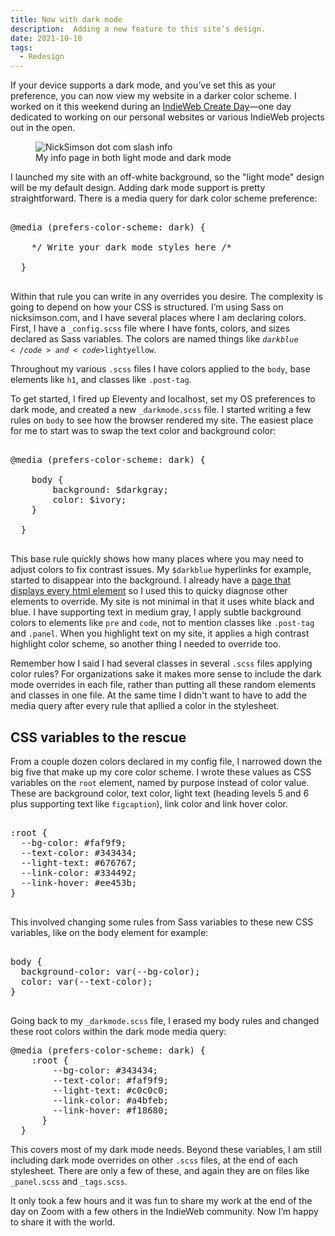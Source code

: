 ```yaml
---
title: Now with dark mode
description:  Adding a new feature to this site’s design.
date: 2021-10-10
tags:
  - Redesign
---
```


If your device supports a dark mode, and you’ve set this as your preference, you can now view my website in a darker color scheme. I worked on it this weekend during an [IndieWeb Create Day](https://events.indieweb.org/2021/10/indieweb-create-day-ZKw5v2nFDu6f)&mdash;one day dedicated to working on our personal websites or various IndieWeb projects out in the open.

<figure>
    <img src="/img/post-images/2021-10-lightmode-darkmode.jpg" class="panel"
         alt="NickSimson dot com slash info" />
    <figcaption>My info page in both light mode and dark mode</figcaption>
</figure>

I launched my site with an off-white background, so the "light mode" design will be my default design. Adding dark mode support is pretty straightforward. There is a media query for dark color scheme preference:

<pre>

@media (prefers-color-scheme: dark) {
    
    */ Write your dark mode styles here /*

  }

</pre>

Within that rule you can write in any overrides you desire. The complexity is going to depend on how your CSS is structured. I’m using Sass on nicksimson.com, and I have several places where I am declaring colors. First, I have a <code>_config.scss</code> file where I have fonts, colors, and sizes declared as Sass variables. The colors are named things like <code>$darkblue</code> and <code>$lightyellow</code>. 

Throughout my various <code>.scss</code> files I have colors applied to the <code>body</code>, base elements like <code>h1</code>, and classes like <code>.post-tag</code>. 

To get started, I fired up Eleventy and localhost, set my OS preferences to dark mode, and created a new <code>_darkmode.scss</code> file. I started writing a few rules on <code>body</code> to see how the browser rendered my site. The easiest place for me to start was to swap the text color and background color:

<pre>

@media (prefers-color-scheme: dark) {
    
    body {
        background: $darkgray;
        color: $ivory;
    }

  }

</pre>

This base rule quickly shows how many places where you may need to adjust colors to fix contrast issues. My <code>$darkblue</code> hyperlinks for example, started to disappear into the background. I already have a [page that displays every html element](/html) so I used this to quicky diagnose other elements to override. My site is not minimal in that it uses white black and blue. I have supporting text in medium gray, I apply subtle background colors to elements like <code>pre</code> and <code>code</code>, not to mention classes like <code>.post-tag</code> and <code>.panel</code>. When you highlight text on my site, it applies a high contrast highlight color scheme, so another thing I needed to override too.

Remember how I said I had several classes in several <code>.scss</code> files applying color rules? For organizations sake it makes more sense to include the dark mode overrides in each file, rather than putting all these random elements and classes in one file. At the same time I didn't want to have to add the media query after every rule that apllied a color in the stylesheet.

## CSS variables to the rescue

From a couple dozen colors declared in my config file, I narrowed down the big five that make up my core color scheme. I wrote these values as CSS variables on the <code>root</code> element, named by purpose instead of color value. These are background color, text color, light text (heading levels 5 and 6 plus supporting text like <code>figcaption</code>), link color and link hover color.

<pre>

:root {
  --bg-color: #faf9f9;
  --text-color: #343434;
  --light-text: #676767;
  --link-color: #334492;
  --link-hover: #ee453b;
}

</pre>

This involved changing some rules from Sass variables to these new CSS variables, like on the body element for example:

<pre>

body {
  background-color: var(--bg-color);
  color: var(--text-color);
}

</pre>

Going back to my <code>_darkmode.scss</code> file, I erased my body rules and changed these root colors within the dark mode media query:

<pre>
@media (prefers-color-scheme: dark) {
    :root {
        --bg-color: #343434;
        --text-color: #faf9f9;
        --light-text: #c0c0c0;
        --link-color: #a4bfeb;
        --link-hover: #f18680;
      }
  }
</pre>

This covers most of my dark mode needs. Beyond these variables, I am still including dark mode overrides on other <code>.scss</code> files, at the end of each stylesheet. There are only a few of these, and again they are on files like <code>_panel.scss</code> and <code>_tags.scss</code>.

It only took a few hours and it was fun to share my work at the end of the day on Zoom with a few others in the IndieWeb community. Now I’m happy to share it with the world. 